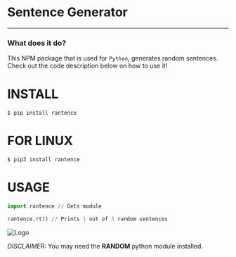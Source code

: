 # Sentence Generator
---

### **What does it do?**
This NPM package that is used for `Python`, generates random sentences. Check out the code description below on how to use it! 

# INSTALL
```
$ pip install rantence
```

# FOR LINUX
```
$ pip3 install rantence
```

# USAGE
```python
import rantence // Gets module

rantence.rt() // Prints 1 out of 3 random sentences
```

![Logo](https://cdn.discordapp.com/attachments/743107684676534273/743626048171671683/Rnadomsneet.jpg)

*DISCLAIMER:*
You may need the **RANDOM** python module installed.
